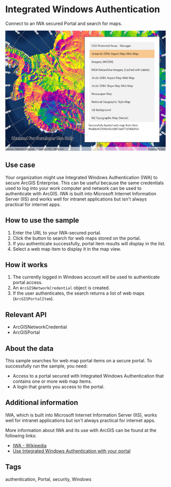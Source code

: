 # Integrated Windows Authentication

Connect to an IWA secured Portal and search for maps.

![Image of integrated windows authentication](IntegratedWindowsAuth.jpg)

## Use case

Your organization might use Integrated Windows Authentication (IWA) to secure ArcGIS Enterprise. This can be useful because the same credentials used to log into your work computer and network can be used to authenticate with ArcGIS. IWA is built into Microsoft Internet Information Server (IIS) and works well for intranet applications but isn't always practical for internet apps.

## How to use the sample

1. Enter the URL to your IWA-secured portal.
2. Click the button to search for web maps stored on the portal.
3. If you authenticate successfully, portal item results will display in the list.
4. Select a web map item to display it in the map view.

## How it works

1. The currently logged in Windows account will be used to authenticate portal access.
2. An `ArcGISNetworkCredential` object is created.
3. If the user authenticates, the search returns a list of web maps (`ArcGISPortalItem`).

## Relevant API

* ArcGISNetworkCredential
* ArcGISPortal

## About the data

This sample searches for web map portal items on a secure portal. To successfully run the sample, you need:
* Access to a portal secured with Integrated Windows Authentication that contains one or more web map items.
* A login that grants you access to the portal.

## Additional information

IWA, which is built into Microsoft Internet Information Server (IIS), works well for intranet applications but isn't always practical for internet apps.

More information about IWA and its use with ArcGIS can be found at the following links:
* [IWA - Wikipedia](https://en.wikipedia.org/wiki/Integrated_Windows_Authentication)
* [Use Integrated Windows Authentication with your portal](http://enterprise.arcgis.com/en/portal/latest/administer/windows/use-integrated-windows-authentication-with-your-portal.htm)

## Tags

authentication, Portal, security, Windows
